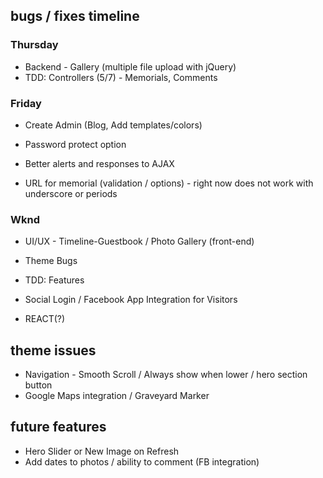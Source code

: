 ## bugs / fixes timeline

### Thursday
* Backend - Gallery (multiple file upload with jQuery)
* TDD: Controllers (5/7) - Memorials, Comments

### Friday
* Create Admin (Blog, Add templates/colors)
* Password protect option

* Better alerts and responses to AJAX
* URL for memorial (validation / options) - right now does not work with underscore or periods

### Wknd
* UI/UX - Timeline-Guestbook / Photo Gallery (front-end)
* Theme Bugs

* TDD: Features
* Social Login / Facebook App Integration for Visitors
* REACT(?)

## theme issues
* Navigation - Smooth Scroll / Always show when lower / hero section button
* Google Maps integration / Graveyard Marker

## future features
* Hero Slider or New Image on Refresh
* Add dates to photos / ability to comment (FB integration)
